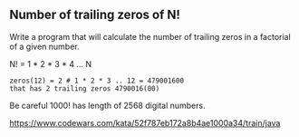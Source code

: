 Number of trailing zeros of N!
--

Write a program that will calculate the number of trailing zeros in a factorial of a given number.

N! = 1 * 2 * 3 * 4 ... N
~~~~
zeros(12) = 2 # 1 * 2 * 3 .. 12 = 479001600 
that has 2 trailing zeros 4790016(00)
~~~~

Be careful 1000! has length of 2568 digital numbers.

https://www.codewars.com/kata/52f787eb172a8b4ae1000a34/train/java
